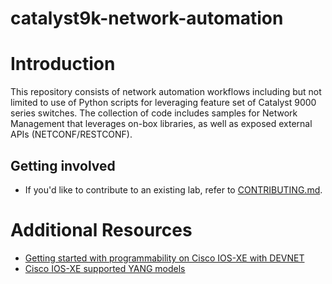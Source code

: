 # catalyst9k-network-automation

# Introduction

This repository consists of network automation workflows including but not limited to use of Python scripts for leveraging feature set of Catalyst 9000 series switches.  The collection of code includes samples for Network Management that leverages on-box libraries, as well as exposed external APIs (NETCONF/RESTCONF).

## Getting involved

* If you'd like to contribute to an existing lab, refer to [CONTRIBUTING.md](CONTRIBUTING.md).

# Additional Resources
* [Getting started with programmability on Cisco IOS-XE with DEVNET](https://developer.cisco.com/site/ios-xe/)
* [Cisco IOS-XE supported YANG models](https://github.com/YangModels/yang/tree/master/vendor/cisco/xe)
